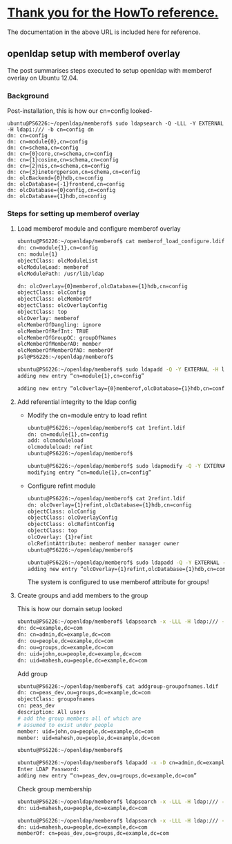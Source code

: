 # [Thank you for the HowTo reference.](https://technicalnotes.wordpress.com/2014/04/19/openldap-setup-with-memberof-overlay/)

The documentation in the above URL is included here for reference.

## openldap setup with memberof overlay

The post summarises steps executed to setup openldap with memberof overlay on Ubuntu 12.04.

### Background

Post-installation, this is how our cn=config looked-

```ldif
ubuntu@PS6226:~/openldap/memberof$ sudo ldapsearch -Q -LLL -Y EXTERNAL -H ldapi:/// -b cn=config dn
dn: cn=config
dn: cn=module{0},cn=config
dn: cn=schema,cn=config
dn: cn={0}core,cn=schema,cn=config
dn: cn={1}cosine,cn=schema,cn=config
dn: cn={2}nis,cn=schema,cn=config
dn: cn={3}inetorgperson,cn=schema,cn=config
dn: olcBackend={0}hdb,cn=config
dn: olcDatabase={-1}frontend,cn=config
dn: olcDatabase={0}config,cn=config
dn: olcDatabase={1}hdb,cn=config
```

### Steps for setting up memberof overlay

1. Load memberof module and configure memberof overlay

    ```bash
    ubuntu@PS6226:~/openldap/memberof$ cat memberof_load_configure.ldif
    dn: cn=module{1},cn=config
    cn: module{1}
    objectClass: olcModuleList
    olcModuleLoad: memberof
    olcModulePath: /usr/lib/ldap

    dn: olcOverlay={0}memberof,olcDatabase={1}hdb,cn=config
    objectClass: olcConfig
    objectClass: olcMemberOf
    objectClass: olcOverlayConfig
    objectClass: top
    olcOverlay: memberof
    olcMemberOfDangling: ignore
    olcMemberOfRefInt: TRUE
    olcMemberOfGroupOC: groupOfNames
    olcMemberOfMemberAD: member
    olcMemberOfMemberOfAD: memberOf
    psl@PS6226:~/openldap/memberof$

    ubuntu@PS6226:~/openldap/memberof$ sudo ldapadd -Q -Y EXTERNAL -H ldapi:/// -f memberof_load_configure.ldif
    adding new entry “cn=module{1},cn=config”

    adding new entry “olcOverlay={0}memberof,olcDatabase={1}hdb,cn=config”

    ```

2. Add referential integrity to the ldap config

    * Modify the cn=module entry to load refint

        ```bash
        ubuntu@PS6226:~/openldap/memberof$ cat 1refint.ldif
        dn: cn=module{1},cn=config
        add: olcmoduleload
        olcmoduleload: refint
        ubuntu@PS6226:~/openldap/memberof$

        ubuntu@PS6226:~/openldap/memberof$ sudo ldapmodify -Q -Y EXTERNAL -H ldapi:/// -f 1refint.ldif
        modifying entry “cn=module{1},cn=config”

        ```

    * Configure refint module

        ```bash
        ubuntu@PS6226:~/openldap/memberof$ cat 2refint.ldif
        dn: olcOverlay={1}refint,olcDatabase={1}hdb,cn=config
        objectClass: olcConfig
        objectClass: olcOverlayConfig
        objectClass: olcRefintConfig
        objectClass: top
        olcOverlay: {1}refint
        olcRefintAttribute: memberof member manager owner
        ubuntu@PS6226:~/openldap/memberof$

        ubuntu@PS6226:~/openldap/memberof$ sudo ldapadd -Q -Y EXTERNAL -H ldapi:/// -f 2refint.ldif
        adding new entry “olcOverlay={1}refint,olcDatabase={1}hdb,cn=config”

        ```

        The system is configured to use memberof attribute for groups!

3. Create groups and add members to the group

    This is how our domain setup looked

    ```bash
    ubuntu@PS6226:~/openldap/memberof$ ldapsearch -x -LLL -H ldap:/// -b dc=example,dc=com dn
    dn: dc=example,dc=com
    dn: cn=admin,dc=example,dc=com
    dn: ou=people,dc=example,dc=com
    dn: ou=groups,dc=example,dc=com
    dn: uid=john,ou=people,dc=example,dc=com
    dn: uid=mahesh,ou=people,dc=example,dc=com
    ```

    Add group

    ```bash
    ubuntu@PS6226:~/openldap/memberof$ cat addgroup-groupofnames.ldif
    dn: cn=peas_dev,ou=groups,dc=example,dc=com
    objectClass: groupofnames
    cn: peas_dev
    description: All users
    # add the group members all of which are
    # assumed to exist under people
    member: uid=john,ou=people,dc=example,dc=com
    member: uid=mahesh,ou=people,dc=example,dc=com

    ubuntu@PS6226:~/openldap/memberof$

    ubuntu@PS6226:~/openldap/memberof$ ldapadd -x -D cn=admin,dc=example,dc=com -W -f groupofnames.ldif
    Enter LDAP Password:
    adding new entry “cn=peas_dev,ou=groups,dc=example,dc=com”

    ```

    Check group membership

    ```bash
    ubuntu@PS6226:~/openldap/memberof$ ldapsearch -x -LLL -H ldap:/// -b uid=mahesh,ou=people,dc=example,dc=com dn
    dn: uid=mahesh,ou=people,dc=example,dc=com

    ubuntu@PS6226:~/openldap/memberof$ ldapsearch -x -LLL -H ldap:/// -b uid=mahesh,ou=people,dc=example,dc=com dn memberof
    dn: uid=mahesh,ou=people,dc=example,dc=com
    memberOf: cn=peas_dev,ou=groups,dc=example,dc=com

    ```
